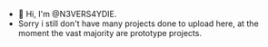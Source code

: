 - 👋 Hi, I'm @N3VERS4YDIE.
- Sorry i still don't have many projects done to upload here, at the moment the vast majority are prototype projects.

<!---
- 👀 I’m interested in ...
- 🌱 I’m currently learning Python
- 💞️ I’m looking to collaborate on ...
- 📫 How to reach me ...
--->

<!---
N3VERS4YDIE/N3VERS4YDIE is a ✨ special ✨ repository because its `README.md` (this file) appears on your GitHub profile.
You can click the Preview link to take a look at your changes.
--->
